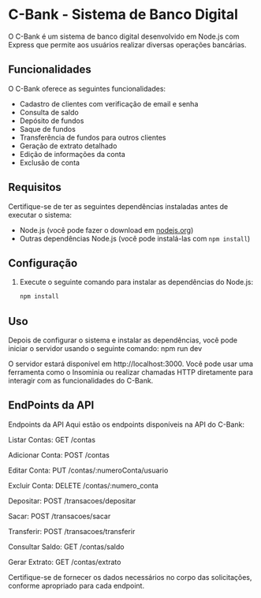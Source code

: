 # C-Bank - Sistema de Banco Digital

O C-Bank é um sistema de banco digital desenvolvido em Node.js com Express que permite aos usuários realizar diversas operações bancárias.

## Funcionalidades

O C-Bank oferece as seguintes funcionalidades:

- Cadastro de clientes com verificação de email e senha
- Consulta de saldo
- Depósito de fundos
- Saque de fundos
- Transferência de fundos para outros clientes
- Geração de extrato detalhado
- Edição de informações da conta
- Exclusão de conta

## Requisitos

Certifique-se de ter as seguintes dependências instaladas antes de executar o sistema:

- Node.js (você pode fazer o download em [nodejs.org](https://nodejs.org/))
- Outras dependências Node.js (você pode instalá-las com `npm install`)

## Configuração

1. Execute o seguinte comando para instalar as dependências do Node.js:

   ```bash
   npm install

## Uso 
Depois de configurar o sistema e instalar as dependências, você pode iniciar o servidor usando o seguinte comando: npm run dev

O servidor estará disponível em http://localhost:3000. Você pode usar uma ferramenta como o Insominia ou realizar chamadas HTTP diretamente para interagir com as funcionalidades do C-Bank.
## EndPoints da API

Endpoints da API
Aqui estão os endpoints disponíveis na API do C-Bank:

Listar Contas: GET /contas

Adicionar Conta: POST /contas

Editar Conta: PUT /contas/:numeroConta/usuario

Excluir Conta: DELETE /contas/:numero_conta

Depositar: POST /transacoes/depositar

Sacar: POST /transacoes/sacar

Transferir: POST /transacoes/transferir

Consultar Saldo: GET /contas/saldo

Gerar Extrato: GET /contas/extrato


Certifique-se de fornecer os dados necessários no corpo das solicitações, conforme apropriado para cada endpoint.
